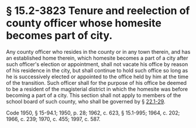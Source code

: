 # § 15.2-3823 Tenure and reelection of county officer whose homesite becomes part of city.

<p>Any county officer who resides in the county or in any town therein, and has an established home therein, which homesite becomes a part of a city after such officer's election or appointment, shall not vacate his office by reason of his residence in the city, but shall continue to hold such office so long as he is successively elected or appointed to the office held by him at the time of the transition. Such officer shall for the purpose of his office be deemed to be a resident of the magisterial district in which the homesite was before becoming a part of a city. This section shall not apply to members of the school board of such county, who shall be governed by § <a href='http://law.lis.virginia.gov/vacode/22.1-29/'>22.1-29</a>.</p><p>Code 1950, § 15-94.1; 1950, p. 28; 1962, c. 623, § 15.1-995; 1964, c. 202; 1966, c. 239; 1970, c. 455; 1997, c. 587.</p>